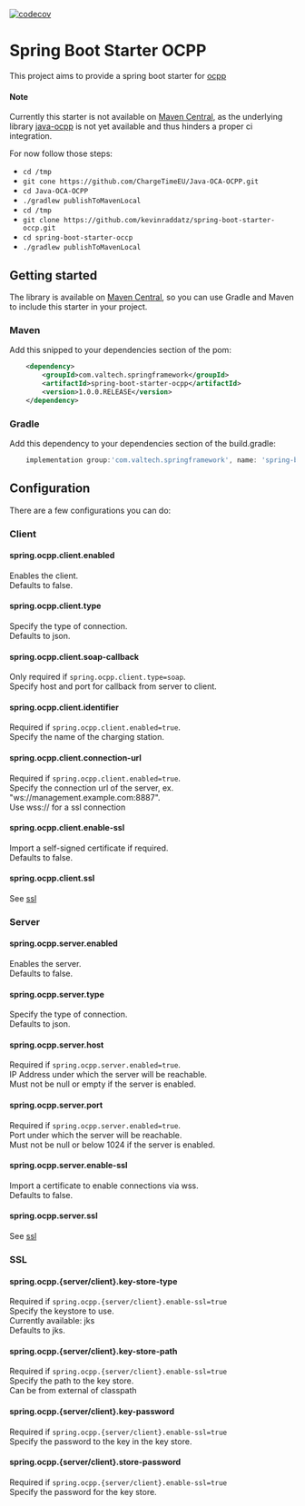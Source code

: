 [![codecov](https://codecov.io/gh/kevinraddatz/spring-boot-starter-occp/branch/master/graph/badge.svg)](https://codecov.io/gh/kevinraddatz/spring-boot-starter-occp)

# Spring Boot Starter OCPP

This project aims to provide a spring boot starter for [ocpp][openchargealliance]

#### Note

Currently this starter is not available on [Maven Central][mavencentral], as the underlying library [java-ocpp][java-ocpp] is not yet available and thus hinders a proper ci integration.

For now follow those steps:
* `cd /tmp`
* `git cone https://github.com/ChargeTimeEU/Java-OCA-OCPP.git`
* `cd Java-OCA-OCPP`
* `./gradlew publishToMavenLocal`
* `cd /tmp`
* `git clone https://github.com/kevinraddatz/spring-boot-starter-occp.git`
* `cd spring-boot-starter-occp`
* `./gradlew publishToMavenLocal`

## Getting started

The library is available on [Maven Central][mavencentral], so you can use Gradle and Maven to include this starter in your project.

### Maven

Add this snipped to your dependencies section of the pom:
``` xml
    <dependency>
        <groupId>com.valtech.springframework</groupId>
        <artifactId>spring-boot-starter-ocpp</artifactId>
        <version>1.0.0.RELEASE</version>
    </dependency>
```

### Gradle

Add this dependency to your dependencies section of the build.gradle:
``` groovy
    implementation group:'com.valtech.springframework', name: 'spring-boot-starter-ocpp', version: '1.0.0.RELEASE'
```

## Configuration

There are a few configurations you can do:

### Client

#### spring.ocpp.client.enabled

Enables the client. <br>
Defaults to false.

#### spring.ocpp.client.type

Specify the type of connection. <br>
Defaults to json.

#### spring.ocpp.client.soap-callback

Only required if `spring.ocpp.client.type=soap`. <br>
Specify host and port for callback from server to client.

#### spring.ocpp.client.identifier

Required if `spring.ocpp.client.enabled=true`. <br>
Specify the name of the charging station.

#### spring.ocpp.client.connection-url

Required if `spring.ocpp.client.enabled=true`. <br>
Specify the connection url of the server, ex. "ws://management.example.com:8887". <br>
Use wss:// for a ssl connection

#### spring.ocpp.client.enable-ssl

Import a self-signed certificate if required. <br>
Defaults to false.

#### spring.ocpp.client.ssl

See [ssl](#SSL)

### Server

#### spring.ocpp.server.enabled

Enables the server. <br>
Defaults to false.

#### spring.ocpp.server.type

Specify the type of connection. <br>
Defaults to json.

#### spring.ocpp.server.host

Required if `spring.ocpp.server.enabled=true`. <br>
IP Address under which the server will be reachable. <br>
Must not be null or empty if the server is enabled.

#### spring.ocpp.server.port

Required if `spring.ocpp.server.enabled=true`. <br>
Port under which the server will be reachable. <br>
Must not be null or below 1024 if the server is enabled.

#### spring.ocpp.server.enable-ssl

Import a certificate to enable connections via wss. <br>
Defaults to false.

#### spring.ocpp.server.ssl

See [ssl](#SSL)

### SSL

#### spring.ocpp.{server/client}.key-store-type

Required if `spring.ocpp.{server/client}.enable-ssl=true` <br>
Specify the keystore to use. <br>
Currently available: jks <br>
Defaults to jks.

#### spring.ocpp.{server/client}.key-store-path

Required if `spring.ocpp.{server/client}.enable-ssl=true` <br>
Specify the path to the key store. <br>
Can be from external of classpath

#### spring.ocpp.{server/client}.key-password

Required if `spring.ocpp.{server/client}.enable-ssl=true` <br>
Specify the password to the key in the key store. <br>

#### spring.ocpp.{server/client}.store-password

Required if `spring.ocpp.{server/client}.enable-ssl=true` <br>
Specify the password for the key store. <br>

[openchargealliance]: [https://www.openchargealliance.org/]
[mavencentral]: [https://mvnrepository.com/]
[java-ocpp]: [https://github.com/ChargeTimeEU/Java-OCA-OCPP]
